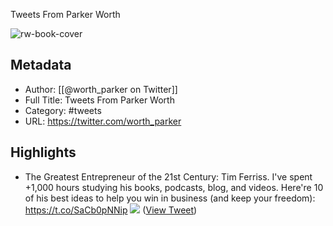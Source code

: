 Tweets From Parker Worth

![rw-book-cover](https://pbs.twimg.com/profile_images/1696299963871899648/Nts-riLx.png)

## Metadata
- Author: [[@worth_parker on Twitter]]
- Full Title: Tweets From Parker Worth
- Category: #tweets
- URL: https://twitter.com/worth_parker

## Highlights
- The Greatest Entrepreneur of the 21st Century:
  Tim Ferriss.
  I've spent +1,000 hours studying his books, podcasts, blog, and videos.
  Here're 10 of his best ideas to help you win in business (and keep your freedom): https://t.co/SaCb0pNNip
  ![](https://pbs.twimg.com/media/FzTw3KYWIAIw9hd.jpg) ([View Tweet](https://twitter.com/worth_parker/status/1672226268882796545))
